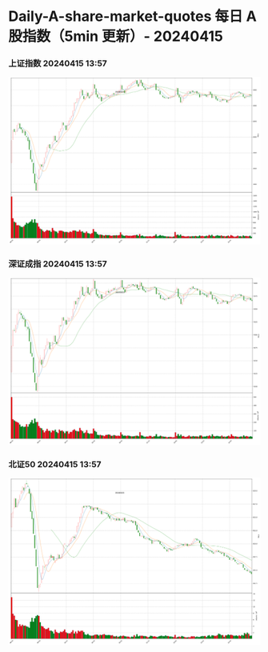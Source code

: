 
# Daily-A-share-market-quotes 每日 A 股指数（5min 更新）- 20240415

### 上证指数 20240415 13:57
![](./fig/2024/4/20240415-sh000001.png)

### 深证成指 20240415 13:57
![](./fig/2024/4/20240415-sz399001.png)

### 北证50 20240415 13:57
![](./fig/2024/4/20240415-bj899050.png)
